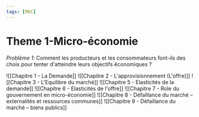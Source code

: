 ```yaml
---
tags: [MOC]
---
```


# Theme 1-Micro-économie
*Problème 1*: Comment les producteurs et les consommateurs font-ils des choix pour tenter d'atteindre leurs objectifs économiques ?

![[Chapitre 1 - La Demande]]
![[Chapitre 2 - L'approvisionnement (L'offre)]]
![[Chapitre 3 - L'Equilibre du marché]]
![[Chapitre 5 - Elasticités de la demande]]
![[Chapitre 6 - Elasticités de l'offre]]
![[Chapitre 7 - Role du gouvernement en micro-économie]]
![[Chapitre 8 - Défaillance du marché – externalités et ressources communes]]
![[Chapitre 9 - Défaillance du marché –  biens publics]]

